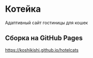 # Котейка
Адаптивный сайт гостиницы для кошек

## Сборка на GitHub Pages
https://koshikishi.github.io/hotelcats